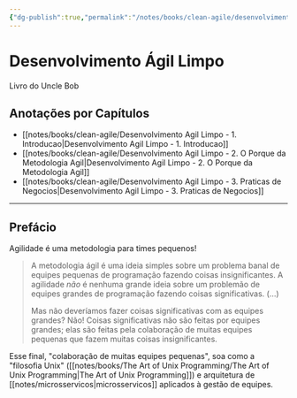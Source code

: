 ```yaml
---
{"dg-publish":true,"permalink":"/notes/books/clean-agile/desenvolvimento-agil-limpo/","dgHomeLink":true,"dgPassFrontmatter":false}
---
```


# Desenvolvimento Ágil Limpo

Livro do Uncle Bob

## Anotações por Capítulos

- [[notes/books/clean-agile/Desenvolvimento Agil Limpo - 1. Introducao|Desenvolvimento Agil Limpo - 1. Introducao]]
- [[notes/books/clean-agile/Desenvolvimento Agil Limpo - 2. O Porque da Metodologia Agil|Desenvolvimento Agil Limpo - 2. O Porque da Metodologia Agil]]
- [[notes/books/clean-agile/Desenvolvimento Agil Limpo - 3. Praticas de Negocios|Desenvolvimento Agil Limpo - 3. Praticas de Negocios]]

---

## Prefácio

Agilidade é uma metodologia para times pequenos!

> A metodologia ágil é uma ideia simples sobre um problema banal de equipes pequenas de programação fazendo coisas insignificantes. A agilidade *não* é nenhuma grande ideia sobre um problemão de equipes grandes de programação fazendo coisas significativas. (...)
> 
> Mas não deveríamos fazer coisas significativas com as equipes grandes? Não! Coisas significativas não são feitas por equipes grandes; elas são feitas pela colaboração de muitas equipes pequenas que fazem muitas coisas insignificantes.

Esse final, "colaboração de muitas equipes pequenas", soa como a "filosofia Unix" ([[notes/books/The Art of Unix Programming/The Art of Unix Programming|The Art of Unix Programming]]) e arquitetura de [[notes/microsservicos|microsservicos]] aplicados à gestão de equipes.

